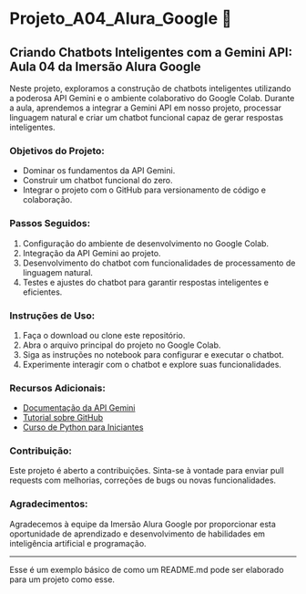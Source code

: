 # Projeto_A04_Alura_Google 🤖

## Criando Chatbots Inteligentes com a Gemini API: Aula 04 da Imersão Alura Google

Neste projeto, exploramos a construção de chatbots inteligentes utilizando a poderosa API Gemini e o ambiente colaborativo do Google Colab. Durante a aula, aprendemos a integrar a Gemini API em nosso projeto, processar linguagem natural e criar um chatbot funcional capaz de gerar respostas inteligentes.

### Objetivos do Projeto:

- Dominar os fundamentos da API Gemini.
- Construir um chatbot funcional do zero.
- Integrar o projeto com o GitHub para versionamento de código e colaboração.

### Passos Seguidos:

1. Configuração do ambiente de desenvolvimento no Google Colab.
2. Integração da API Gemini ao projeto.
3. Desenvolvimento do chatbot com funcionalidades de processamento de linguagem natural.
4. Testes e ajustes do chatbot para garantir respostas inteligentes e eficientes.

### Instruções de Uso:

1. Faça o download ou clone este repositório.
2. Abra o arquivo principal do projeto no Google Colab.
3. Siga as instruções no notebook para configurar e executar o chatbot.
4. Experimente interagir com o chatbot e explore suas funcionalidades.

### Recursos Adicionais:

- [Documentação da API Gemini](link)
- [Tutorial sobre GitHub](link)
- [Curso de Python para Iniciantes](link)

### Contribuição:

Este projeto é aberto a contribuições. Sinta-se à vontade para enviar pull requests com melhorias, correções de bugs ou novas funcionalidades.

### Agradecimentos:

Agradecemos à equipe da Imersão Alura Google por proporcionar esta oportunidade de aprendizado e desenvolvimento de habilidades em inteligência artificial e programação.

---

Esse é um exemplo básico de como um README.md pode ser elaborado para um projeto como esse.

